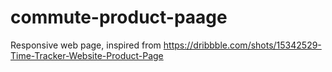 # commute-product-paage

Responsive web page, inspired from https://dribbble.com/shots/15342529-Time-Tracker-Website-Product-Page
